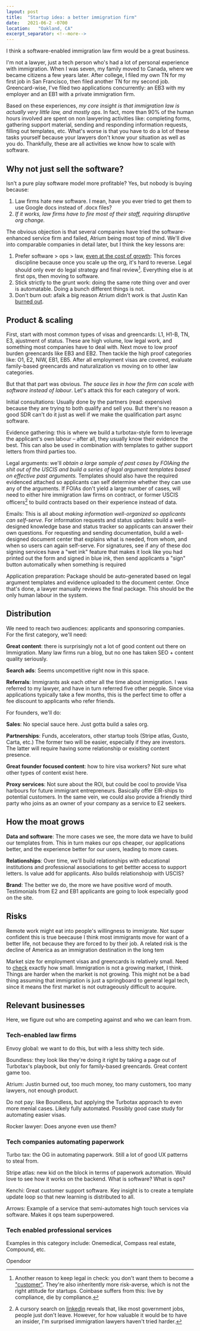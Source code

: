 ```yaml
---
layout: post
title:  "Startup idea: a better immigration firm"
date:   2021-06-2 -0700
location:   "Oakland, CA"
excerpt_separator: <!--more-->
---
```

I think a software-enabled immigration law firm would be a great business. <!--more-->  

I'm not a lawyer, just a tech person who's had a lot of personal experience with immigration. When I was seven, my family moved to Canada, where we became citizens a few years later. After college, I filed my own TN for my first job in San Francisco, then filed another TN for my second job. Greencard-wise, I've filed two applications concurrently: an EB3 with my employer and an EB1 with a private immigration firm. 

Based on these experiences, *my core insight is that immigration law is actually very little law, and mostly ops*. In fact, more than 90% of the human hours involved are spent on non lawyering activities like: completing forms, gathering support material, sending and responding information requests, filling out templates, etc. What's worse is that you have to do a lot of these tasks yourself because your lawyers don't know your situation as well as you do. Thankfully, these are all activities we know how to scale with software.

## Why not just sell the software?
Isn't a pure play software model more profitable? Yes, but nobody is buying because:

1. Law firms hate new software. I mean, have you ever tried to get them to use Google docs instead of .docx files?
2. *If it works, law firms have to fire most of their staff, requiring disruptive org change.*

The obvious objection is that several companies have tried the software-enhanced service firm and failed, Atrium being most top of mind. We'll dive into comparable companies in detail later, but I think the key lessons are: 

1. Prefer software > ops > law, [even at the cost of growth](https://twitter.com/justinkan/status/1397730770790141954?s=20): This forces discipline because once you scale up the org, it's hard to reverse. Legal should only ever do legal strategy and final review[^1]. Everything else is at first ops, then moving to software.
2. Stick strictly to the grunt work: doing the same rote thing over and over is automatable. Doing a bunch different things is not.
4. Don't burn out: afaik a big reason Atrium didn't work is that Justin Kan [burned out](https://twitter.com/justinkan/status/1397730765727617025?s=20).

## Product & scaling
First, start with most common types of visas and greencards: L1, H1-B, TN, E3, ajustment of status. These are high volume, low legal work, and something most companies have to deal with. Next move to low proof burden greencards like EB3 and EB2. Then tackle the high proof categories like: O1, E2, NIW, EB1, EB5. After all employment visas are covered, evaluate family-based greencards and naturalization vs moving on to other law categories.

But that that part was obvious. *The sauce lies in how the firm can scale with software instead of labour*. Let's attack this for each category of work.

Initial consultations: Usually done by the partners (read: expensive) because they are trying to both qualify and sell you. But there's no reason a good SDR can't do it just as well if we make the qualification part async software.

Evidence gathering: this is where we build a turbotax-style form to leverage the applicant's own labour – after all, they usually know their evidence the best. This can also be used in combination with templates to gather support letters from third parties too.

Legal arguments: we'll *obtain a large sample of past cases by FOIAing the shit out of the USCIS and build a series of legal argument templates based on effective past arguments.* Templates should also have the required evidenced attached so applicants can self determine whether they can use any of the arguments. If FOIAs don't yield a large number of cases, will need to either hire immigration law firms on contract, or former USCIS officers[^2] to build contracts based on their experience instead of data.

Emails: This is all about *making information well-organized so applicants can self-serve*. For information requests and status updates: build a well-designed knowledge base and status tracker so applicants can answer their own questions. For requesting and sending documentation, build a well-designed document center that explains what is needed, from whom, and when so users can again self-serve. For signatures, see if any of these doc signing services have a "wet ink" feature that makes it look like you had printed out the form and signed in blue ink, then send applicants a "sign" button automatically when something is required

Application preparation: Package should be auto-generated based on legal argument templates and evidence uploaded to the document center. Once that's done, a lawyer manually reviews the final package. This should be the only human labour in the system.

## Distribution

We need to reach two audiences: applicants and sponsoring companies. For the first category, we'll need:

**Great content**: there is surprisingly not a lot of good content out there on Immigration. Many law firms run a blog, but no one has taken SEO + content quality seriously.

**Search ads**: Seems uncompetitive right now in this space.

**Referrals**: Immigrants ask each other all the time about immigration. I was referred to my lawyer, and have in turn referred five other people. Since visa applications typically take a few months, this is the perfect time to offer a fee discount to applicants who refer friends.

For founders, we'll do:

**Sales**: No special sauce here. Just gotta build a sales org.

**Partnerships**: Funds, accelerators, other startup tools (Stripe atlas, Gusto, Carta, etc.) The former two will be easier, especially if they are investors. The latter will require having some relationship or exisiting content presence.

**Great founder focused content**: how to hire visa workers? Not sure what other types of content exist here.

**Proxy services**: Not sure about the ROI, but could be cool to provide Visa harbours for future immigrant entrepreneurs. Basically offer EIR-ships to potential customers. In the same vein, we could also provide a friendly third party who joins as an owner of your company as a service to E2 seekers.

## How the moat grows

**Data and software**: The more cases we see, the more data we have to build our templates from. This in turn makes our ops cheaper, our applications better, and the experience better for our users, leading to more cases.

**Relationships**: Over time, we'll build relationships with educational institutions and professional associations to get bettter access to support letters. Is value add for applicants. Also builds relationshoip with USCIS?

**Brand**: The better we do, the more we have positive word of mouth. Testimonials from E2 and EB1 applicants are going to look especially good on the site.


## Risks

Remote work might eat into people's willingness to immigrate. Not super confident this is true beecause I think most immigrants move for want of a better life, not because they are forced to by their job. A related risk is the decline of America as an immigration destination in the long tem

Market size for employment visas and greencards is relatively small. Need to [check](https://travel.state.gov/content/travel/en/legal/visa-law0/visa-statistics/annual-reports/report-of-the-visa-office-2019.html) exactly how small. Immigration is not a growing market, I think. Things are harder when the market is not growing. This might not be a bad thing assuming that immigration is just a springboard to general legal tech, since it means the first market is not outrageously difficult to acquire. 

## Relevant businesses
Here, we figure out who are competing against and who we can learn from.

### Tech-enabled law firms
Envoy global: we want to do this, but with a less shitty tech side.

Boundless: they look like they're doing it right by taking a page out of Turbotax's playbook, but only for family-based greencards. Great content game too.

Atrium: Justin burned out, too much money, too many customers, too many lawyers, not enough product.

Do not pay: like Boundless, but applying the Turbotax approach to even more menial cases. Likely fully automated. Possibly good case study for automating easier visas.

Rocker lawyer: Does anyone even use them?

### Tech companies automating paperwork
Turbo tax: the OG in automating paperwork. Still a lot of good UX patterns to steal from.

Stripe atlas: new kid on the block in terms of paperwork automation. Would love to see how it works on the backend. What is software? What is ops?

Kenchi: Great customer support software. Key insight is to create a template update loop so that new learning is distributed to all.

Arrows: Example of a service that semi-automates high touch services via software. Makes it ops team superpowered.


### Tech enabled professional services
Examples in this category include: Onemedical, Compass real estate, Compound, etc. 

Opendoor



[^1]: Another reason to keep legal in check: you don't want them to become a ["customer"](https://twitter.com/justinkan/status/1397730772476256256?s=20). They're also inheritently more risk-averse, which is not the right attitude for startups. Coinbase suffers from this: live by compliance, die by compliance.

[^2]: A cursory search on [linkedin](https://www.linkedin.com/talent/search?searchContextId=ee1b266b-a031-4c44-9501-60545d1f57d7&searchHistoryId=4607099776&searchKeyword=Appeals%20Officer&searchRequestId=709c98e0-72de-44be-bb87-3eb103037b7f&start=0&uiOrigin=FACET_SEARCH) reveals that, like most government jobs, people just don't leave. However, for how valuable it would be to have an insider, I'm surprised immigration lawyers haven't tried harder.

